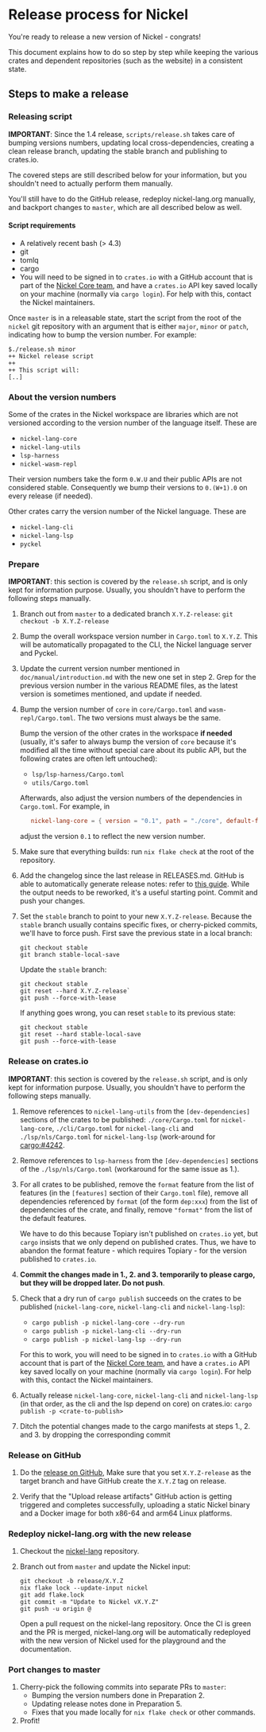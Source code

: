 # Release process for Nickel

You're ready to release a new version of Nickel - congrats!

This document explains how to do so step by step while keeping the various
crates and dependent repositories (such as the website) in a consistent state.

## Steps to make a release

### Releasing script

**IMPORTANT**: Since the 1.4 release, `scripts/release.sh` takes care of bumping
versions numbers, updating local cross-dependencies, creating a clean release
branch, updating the stable branch and publishing to crates.io.

The covered steps are still described below for your information, but you
shouldn't need to actually perform them manually.

You'll still have to do the GitHub release, redeploy nickel-lang.org manually,
and backport changes to `master`, which are all described below as well.

#### Script requirements

- A relatively recent bash (> 4.3)
- git
- tomlq
- cargo
- You will need to be signed in to `crates.io` with a GitHub
    account that is part of the [Nickel Core
    team](https://github.com/orgs/nickel-lang/teams/core), and have a
    `crates.io` API key saved locally on your machine (normally via `cargo
    login`). For help with this, contact the Nickel maintainers.

Once `master` is in a releasable state, start the script from the root of the
`nickel` git repository with an argument that is either `major`, `minor` or
`patch`, indicating how to bump the version number. For example:

```console
$./release.sh minor
++ Nickel release script
++
++ This script will:
[..]
```

### About the version numbers

Some of the crates in the Nickel workspace are libraries which are not versioned
according to the version number of the language itself. These are

- `nickel-lang-core`
- `nickel-lang-utils`
- `lsp-harness`
- `nickel-wasm-repl`

Their version numbers take the form `0.W.U` and their public APIs are not
considered stable. Consequently we bump their versions to `0.(W+1).0` on every
release (if needed).

Other crates carry the version number of the Nickel language. These are

- `nickel-lang-cli`
- `nickel-lang-lsp`
- `pyckel`

### Prepare

**IMPORTANT**: this section is covered by the `release.sh` script, and is only
kept for information purpose. Usually, you shouldn't have to perform the
following steps manually.

1. Branch out from `master` to a dedicated branch `X.Y.Z-release`:
   `git checkout -b X.Y.Z-release`
2. Bump the overall workspace version number in `Cargo.toml` to `X.Y.Z`. This
   will be automatically propagated to the CLI, the Nickel language server and
   Pyckel.
3. Update the current version number mentioned in `doc/manual/introduction.md`
   with the new one set in step 2. Grep for the previous version
   number in the various README files, as the latest version is sometimes
   mentioned, and update if needed.
4. Bump the version number of `core` in `core/Cargo.toml` and
   `wasm-repl/Cargo.toml`. The two versions must always be the same.

   Bump the version of the other crates in the workspace **if needed** (usually,
   it's safer to always bump the version of `core` because it's modified all the
   time without special care about its public API, but the following crates are
   often left untouched):

   - `lsp/lsp-harness/Cargo.toml`
   - `utils/Cargo.toml`

   Afterwards, also adjust the version numbers of the dependencies in
   `Cargo.toml`. For example, in

   ```toml
      nickel-lang-core = { version = "0.1", path = "./core", default-features = false }
   ```

   adjust the version `0.1` to reflect the new version number.
5. Make sure that everything builds: run `nix flake check` at the root of the
   repository.
6. Add the changelog since the last release in RELEASES.md. GitHub is able to
   automatically generate release notes: refer to [this
   guide](https://docs.github.com/en/repositories/releasing-projects-on-github/automatically-generated-release-notes).
   While the output needs to be reworked, it's a useful starting point. Commit
   and push your changes.
7. Set the `stable` branch to point to your new `X.Y.Z-release`. Because the
   `stable` branch usually contains specific fixes, or cherry-picked commits,
   we'll have to force push. First save the previous state in a local branch:

   ```console
   git checkout stable
   git branch stable-local-save
   ```

   Update the `stable` branch:

   ```console
   git checkout stable
   git reset --hard X.Y.Z-release`
   git push --force-with-lease
   ```

   If anything goes wrong, you can reset `stable` to its previous state:

   ```console
   git checkout stable
   git reset --hard stable-local-save
   git push --force-with-lease
   ```

### Release on crates.io

**IMPORTANT**: this section is covered by the `release.sh` script, and is only
kept for information purpose. Usually, you shouldn't have to perform the
following steps manually.

1. Remove references to `nickel-lang-utils` from the `[dev-dependencies]`
   sections of the crates to be published: `./core/Cargo.toml` for
   `nickel-lang-core`, `./cli/Cargo.toml` for `nickel-lang-cli` and
   `./lsp/nls/Cargo.toml` for `nickel-lang-lsp` (work-around for
   [cargo:#4242](https://github.com/rust-lang/cargo/issues/4242).

2. Remove references to `lsp-harness` from the `[dev-dependencies]` sections of
   the `./lsp/nls/Cargo.toml` (workaround for the same issue as 1.).

3. For all crates to be published, remove the `format` feature from the list of
   features (in the `[features]` section of their `Cargo.toml` file), remove all
   dependencies referenced by `format` (of the form `dep:xxx`) from the list of
   dependencies of the crate, and finally, remove `"format"` from the list of
   the default features.

   We have to do this because Topiary isn't published on `crates.io` yet, but
   `cargo` insists that we only depend on published crates. Thus, we have to
   abandon the format feature - which requires Topiary - for the version
   published to `crates.io`.

4. **Commit the changes made in 1., 2. and 3. temporarily to please cargo, but
   they will be dropped later. Do not push**.

5. Check that a dry run of `cargo publish` succeeds on the crates to be
   published (`nickel-lang-core`, `nickel-lang-cli` and `nickel-lang-lsp`):

   - `cargo publish -p nickel-lang-core --dry-run`
   - `cargo publish -p nickel-lang-cli --dry-run`
   - `cargo publish -p nickel-lang-lsp --dry-run`

   For this to work, you will need to be signed in to `crates.io` with a GitHub
   account that is part of the [Nickel Core
   team](https://github.com/orgs/nickel-lang/teams/core), and have a `crates.io`
   API key saved locally on your machine (normally via `cargo login`). For help
   with this, contact the Nickel maintainers.

6. Actually release `nickel-lang-core`, `nickel-lang-cli` and `nickel-lang-lsp`
   (in that order, as the cli and the lsp depend on core) on crates.io:
   `cargo publish -p <crate-to-publish>`

7. Ditch the potential changes made to the cargo manifests at steps 1., 2.
   and 3. by dropping the corresponding commit

### Release on GitHub

1. Do the [release on
   GitHub](https://docs.github.com/en/repositories/releasing-projects-on-github/managing-releases-in-a-repository),
   Make sure that you set `X.Y.Z-release` as the target branch and have GitHub
   create the `X.Y.Z` tag on release.

2. Verify that the "Upload release artifacts" GitHub action is getting triggered
   and completes successfully, uploading a static Nickel binary and a Docker
   image for both x86-64 and arm64 Linux platforms.

### Redeploy nickel-lang.org with the new release

1. Checkout the [nickel-lang](https://github.com/tweag/nickel-lang.org/)
   repository.
2. Branch out from `master` and update the Nickel input:

   ```console
   git checkout -b release/X.Y.Z
   nix flake lock --update-input nickel
   git add flake.lock
   git commit -m "Update to Nickel vX.Y.Z"
   git push -u origin @
   ```

   Open a pull request on the nickel-lang repository. Once the CI is green and
   the PR is merged, nickel-lang.org will be automatically redeployed with the
   new version of Nickel used for the playground and the documentation.

### Port changes to master

1. Cherry-pick the following commits into separate PRs to `master`:
     - Bumping the version numbers done in Preparation 2.
     - Updating release notes done in Preparation 5.
     - Fixes that you made locally for `nix flake check` or other commands.
2. Profit!
